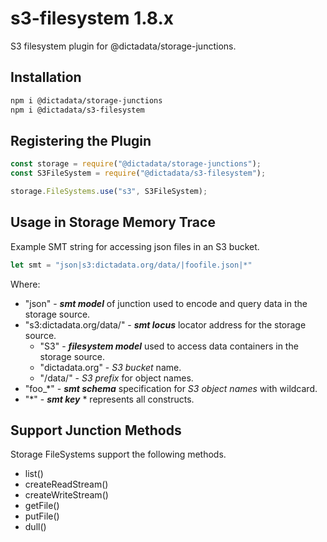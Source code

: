 # s3-filesystem 1.8.x

S3 filesystem plugin for @dictadata/storage-junctions.

## Installation

```bash
npm i @dictadata/storage-junctions
npm i @dictadata/s3-filesystem
```

## Registering the Plugin

```javascript
const storage = require("@dictadata/storage-junctions");
const S3FileSystem = require("@dictadata/s3-filesystem");

storage.FileSystems.use("s3", S3FileSystem);
```

## Usage in Storage Memory Trace

Example SMT string for accessing json files in an S3 bucket.

```javascript
let smt = "json|s3:dictadata.org/data/|foofile.json|*"
```

Where:

- "json" - ***smt model*** of junction used to encode and query data in the storage source.
- "s3:dictadata.org/data/" - ***smt locus*** locator address for the storage source.
  - "S3" - ***filesystem model*** used to access data containers in the storage source.
  - "dictadata.org" - *S3 bucket* name.
  - "/data/" - *S3 prefix* for object names.
- "foo_*" - ***smt schema*** specification for *S3 object names* with wildcard.
- "*" - ***smt key*** \* represents all constructs.

## Support Junction Methods

Storage FileSystems support the following methods.

- list()
- createReadStream()
- createWriteStream()
- getFile()
- putFile()
- dull()
